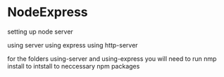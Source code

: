 # NodeExpress
setting up node server 

using server
using express
using http-server

for the folders using-server and using-express you will need to run nmp install
to intstall to neccessary npm packages
